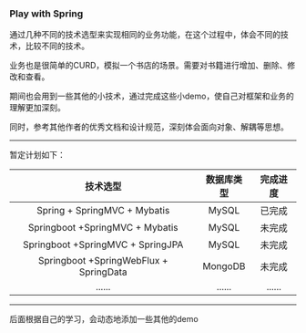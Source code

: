 ### Play with Spring

通过几种不同的技术选型来实现相同的业务功能，在这个过程中，体会不同的技术，比较不同的技术。



业务也是很简单的CURD，模拟一个书店的场景。需要对书籍进行增加、删除、修改和查看。

期间也会用到一些其他的小技术，通过完成这些小demo，使自己对框架和业务的理解更加深刻。

同时，参考其他作者的优秀文档和设计规范，深刻体会面向对象、解耦等思想。

---

暂定计划如下：

|                技术选型                 | 数据库类型 | 完成进度 |
| :-------------------------------------: | :--------: | :------: |
|      Spring + SpringMVC + Mybatis       |   MySQL    |  已完成  |
|    Springboot  +SpringMVC + Mybatis     |   MySQL    |  未完成  |
|   Springboot  +SpringMVC + SpringJPA    |   MySQL    |  未完成  |
| Springboot  +SpringWebFlux + SpringData |  MongoDB   |  未完成  |
|                 ......                  |   ......   |  ......  |

---

后面根据自己的学习，会动态地添加一些其他的demo
